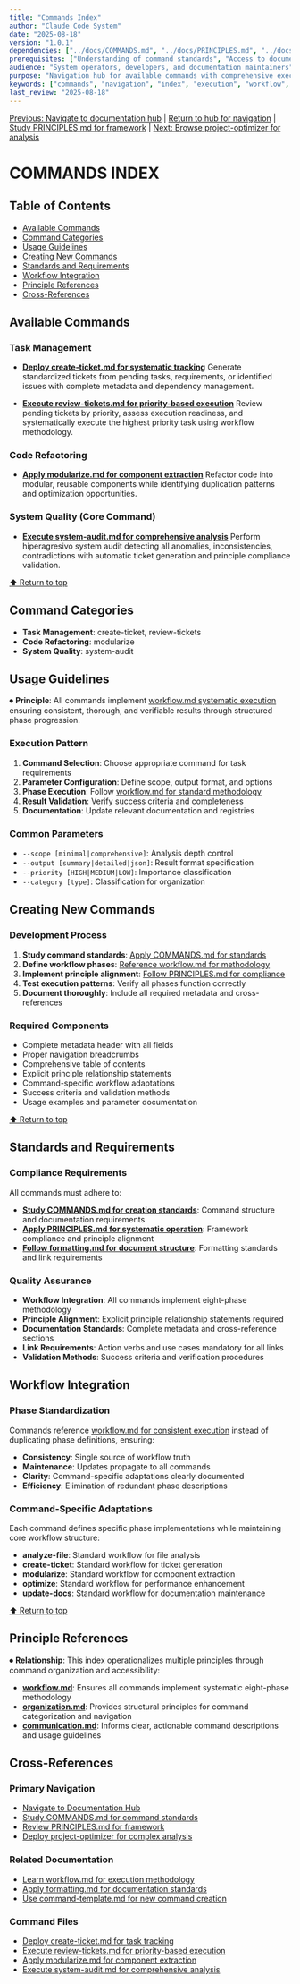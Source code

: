 ```yaml
---
title: "Commands Index"
author: "Claude Code System"
date: "2025-08-18"
version: "1.0.1"
dependencies: ["../docs/COMMANDS.md", "../docs/PRINCIPLES.md", "../docs/components/workflow-phases.md"]
prerequisites: ["Understanding of command standards", "Access to documentation system"]
audience: "System operators, developers, and documentation maintainers"
purpose: "Navigation hub for available commands with comprehensive execution guidance"
keywords: ["commands", "navigation", "index", "execution", "workflow", "systematic"]
last_review: "2025-08-18"
---
```


[Previous: Navigate to documentation hub](../docs/index.md) | [Return to hub for navigation](../docs/index.md) | [Study PRINCIPLES.md for framework](../docs/PRINCIPLES.md) | [Next: Browse project-optimizer for analysis](../agents/project-optimizer.md)

# COMMANDS INDEX

## Table of Contents
- [Available Commands](#available-commands)
- [Command Categories](#command-categories)
- [Usage Guidelines](#usage-guidelines)
- [Creating New Commands](#creating-new-commands)
- [Standards and Requirements](#standards-and-requirements)
- [Workflow Integration](#workflow-integration)
- [Principle References](#principle-references)
- [Cross-References](#cross-references)

## Available Commands


### Task Management
- **[Deploy create-ticket.md for systematic tracking](create-ticket.md)**
  Generate standardized tickets from pending tasks, requirements, or identified issues with complete metadata and dependency management.

- **[Execute review-tickets.md for priority-based execution](review-tickets.md)**
  Review pending tickets by priority, assess execution readiness, and systematically execute the highest priority task using workflow methodology.

### Code Refactoring
- **[Apply modularize.md for component extraction](modularize.md)**
  Refactor code into modular, reusable components while identifying duplication patterns and optimization opportunities.

### System Quality (Core Command)
- **[Execute system-audit.md for comprehensive analysis](system-audit.md)**
  Perform hiperagresivo system audit detecting all anomalies, inconsistencies, contradictions with automatic ticket generation and principle compliance validation.



[⬆ Return to top](#commands-index)

## Command Categories

- **Task Management**: create-ticket, review-tickets
- **Code Refactoring**: modularize  
- **System Quality**: system-audit

## Usage Guidelines

⏺ **Principle**:  All commands implement [workflow.md systematic execution](../docs/principles/workflow.md#execution-phases) ensuring consistent, thorough, and verifiable results through structured phase progression.

### Execution Pattern
1. **Command Selection**: Choose appropriate command for task requirements
2. **Parameter Configuration**: Define scope, output format, and options
3. **Phase Execution**: Follow [workflow.md for standard methodology](../docs/principles/workflow.md#eight-phase-methodology)
4. **Result Validation**: Verify success criteria and completeness
5. **Documentation**: Update relevant documentation and registries

### Common Parameters
- `--scope [minimal|comprehensive]`: Analysis depth control
- `--output [summary|detailed|json]`: Result format specification
- `--priority [HIGH|MEDIUM|LOW]`: Importance classification
- `--category [type]`: Classification for organization

## Creating New Commands

### Development Process
1. **Study command standards**: [Apply COMMANDS.md for standards](../docs/COMMANDS.md)
2. **Define workflow phases**: [Reference workflow.md for methodology](../docs/principles/workflow.md#eight-phase-methodology)
3. **Implement principle alignment**: [Follow PRINCIPLES.md for compliance](../docs/PRINCIPLES.md)
4. **Test execution patterns**: Verify all phases function correctly
5. **Document thoroughly**: Include all required metadata and cross-references

### Required Components
- Complete metadata header with all fields
- Proper navigation breadcrumbs
- Comprehensive table of contents
- Explicit principle relationship statements
- Command-specific workflow adaptations
- Success criteria and validation methods
- Usage examples and parameter documentation

[⬆ Return to top](#commands-index)

## Standards and Requirements

### Compliance Requirements
All commands must adhere to:
- **[Study COMMANDS.md for creation standards](../docs/COMMANDS.md)**: Command structure and documentation requirements
- **[Apply PRINCIPLES.md for systematic operation](../docs/PRINCIPLES.md)**: Framework compliance and principle alignment
- **[Follow formatting.md for document structure](../docs/principles/formatting.md)**: Formatting standards and link requirements

### Quality Assurance
- **Workflow Integration**: All commands implement eight-phase methodology
- **Principle Alignment**: Explicit principle relationship statements required
- **Documentation Standards**: Complete metadata and cross-reference sections
- **Link Requirements**: Action verbs and use cases mandatory for all links
- **Validation Methods**: Success criteria and verification procedures

## Workflow Integration

### Phase Standardization
Commands reference [workflow.md for consistent execution](../docs/principles/workflow.md#eight-phase-methodology) instead of duplicating phase definitions, ensuring:
- **Consistency**: Single source of workflow truth
- **Maintenance**: Updates propagate to all commands
- **Clarity**: Command-specific adaptations clearly documented
- **Efficiency**: Elimination of redundant phase descriptions

### Command-Specific Adaptations
Each command defines specific phase implementations while maintaining core workflow structure:
- **analyze-file**: Standard workflow for file analysis
- **create-ticket**: Standard workflow for ticket generation
- **modularize**: Standard workflow for component extraction
- **optimize**: Standard workflow for performance enhancement
- **update-docs**: Standard workflow for documentation maintenance

[⬆ Return to top](#commands-index)

## Principle References

⏺ **Relationship**: This index operationalizes multiple principles through command organization and accessibility:
- **[workflow.md](../docs/principles/workflow.md)**: Ensures all commands implement systematic eight-phase methodology
- **[organization.md](../docs/principles/organization.md)**: Provides structural principles for command categorization and navigation
- **[communication.md](../docs/principles/communication.md)**: Informs clear, actionable command descriptions and usage guidelines

## Cross-References

### Primary Navigation
- [Navigate to Documentation Hub](../docs/index.md)
- [Study COMMANDS.md for command standards](../docs/COMMANDS.md)
- [Review PRINCIPLES.md for framework](../docs/PRINCIPLES.md)
- [Deploy project-optimizer for complex analysis](../agents/project-optimizer.md)

### Related Documentation
- [Learn workflow.md for execution methodology](../docs/principles/workflow.md)
- [Apply formatting.md for documentation standards](../docs/principles/formatting.md)
- [Use command-template.md for new command creation](../docs/templates/command-template.md)

### Command Files
- [Deploy create-ticket.md for task tracking](create-ticket.md)
- [Execute review-tickets.md for priority-based execution](review-tickets.md)
- [Apply modularize.md for component extraction](modularize.md)
- [Execute system-audit.md for comprehensive analysis](system-audit.md)

